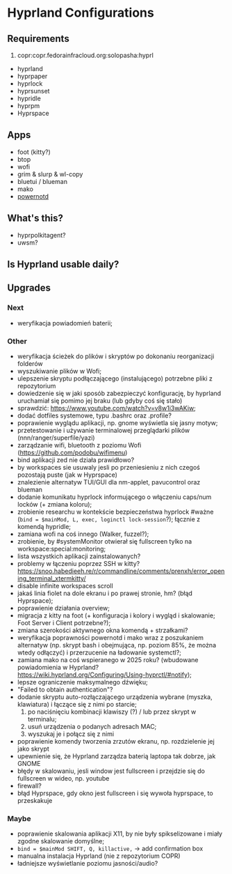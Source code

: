 # Hyprland Configurations

## Requirements
1. copr:copr.fedorainfracloud.org:solopasha:hyprl
- hyprland
- hyprpaper
- hyprlock
- hyprsunset
- hypridle
- hyprpm
- Hyprspace

## Apps
- foot (kitty?)
- btop
- wofi
- grim & slurp & wl-copy
- bluetui / blueman
- mako
- [powernotd](https://lib.rs/crates/powernotd)

## What's this?
- hyprpolkitagent?
- uwsm?

## Is Hyprland usable daily?



## Upgrades

### Next
- weryfikacja powiadomień baterii;

### Other
- weryfikacja ścieżek do plików i skryptów po dokonaniu reorganizacji folderów
- wyszukiwanie plików w Wofi;
- ulepszenie skryptu podłączającego (instalującego) potrzebne pliki z repozytorium
- dowiedzenie się w jaki sposób zabezpieczyć konfigurację, by hyprland uruchamiał się pomimo jej braku (lub gdyby coś się stało)
- sprawdzić: https://www.youtube.com/watch?v=v8w1i3wAKiw;
- dodać dotfiles systemowe, typu .bashrc oraz .profile?
- poprawienie wyglądu aplikacji, np. gnome wyświetla się jasny motyw;
- przetestowanie i używanie terminalowej przeglądarki plików (nnn/ranger/superfile/yazi)
- zarządzanie wifi, bluetooth z poziomu Wofi (https://github.com/podobu/wifimenu)
- bind aplikacji zed nie działa prawidłowo?
- by workspaces sie usuwaly jesli po przeniesieniu z nich czegoś pozostają puste (jak w Hyprspace)
- znalezienie alternatyw TUI/GUI dla nm-applet, pavucontrol oraz blueman
- dodanie komunikatu hyprlock informującego o włączeniu caps/num locków (+ zmiana koloru);
- zrobienie researchu w kontekście bezpieczeństwa hyprlock #ważne (`bind = $mainMod, L, exec, loginctl lock-session`?); łącznie z komendą hypridle;
- zamiana wofi na coś innego (Walker, fuzzel?);
- zrobienie, by #systemMonitor otwierał się fullscreen tylko na workspace:special:monitoring;
- lista wszystkich aplikacji zainstalowanych?
- problemy w łączeniu poprzez SSH w kitty? https://snoo.habedieeh.re/r/commandline/comments/prenxh/error_opening_terminal_xtermkitty/
- disable infinite workspaces scroll
- jakaś linia fiolet na dole ekranu i po prawej stronie, hm? (błąd Hyprspace);
- poprawienie działania overview;
- migracja z kitty na foot (+ konfiguracja i kolory i wygląd i skalowanie; Foot Server i Client potrzebne?);
- zmiana szerokości aktywnego okna komendą + strzałkami?
- weryfikacja poprawności powernotd i mako wraz z poszukaniem alternatyw (np. skrypt bash i obejmująca, np. poziom 85%, że można wtedy odłączyć) i przerzucenie na ładowanie systemctl?;
- zamiana mako na coś wspieranego w 2025 roku? (wbudowane powiadomienia w Hyprland? https://wiki.hyprland.org/Configuring/Using-hyprctl/#notify);
- lepsze ograniczenie maksymalnego dźwięku;
- "Failed to obtain authentication"?
- dodanie skryptu auto-rozłączającego urządzenia wybrane (myszka, klawiatura) i łączące się z nimi po starcie;
  1. po naciśnięciu kombinacji klawiszy (?) / lub przez skrypt w terminalu;
  2. usuń urządzenia o podanych adresach MAC;
  3. wyszukaj je i połącz się z nimi
- poprawienie komendy tworzenia zrzutów ekranu, np. rozdzielenie jej jako skrypt
- upewnienie się, że Hyprland zarządza baterią laptopa tak dobrze, jak GNOME
- błędy w skalowaniu, jesli window jest fullscreen i przejdzie się do fullscreen w wideo, np. youtube
- firewall?
- błąd Hyprspace, gdy okno jest fullscreen i się wywoła hyprspace, to przeskakuje

### Maybe
- poprawienie skalowania aplikacji X11, by nie były spikselizowane i miały zgodne skalowanie domyślne;
- `bind = $mainMod SHIFT, Q, killactive,` -> add confirmation box
- manualna instalacja Hyprland (nie z repozytorium COPR)
- ładniejsze wyświetlanie poziomu jasności/audio?
